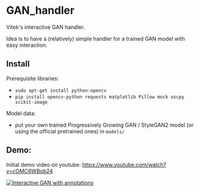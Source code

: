 # GAN_handler
Vitek's interactive GAN handler.

Idea is to have a (relatively) simple handler for a trained GAN model with easy interaction.

## Install 

Prerequisite libraries:

- `sudo apt-get install python-opencv`
- `pip install opencv-python requests matplotlib Pillow mock oscpy scikit-image`

Model data:

- put your own trained Progressively Growing GAN / StyleGAN2 model (or using the official pretrained ones) in `models/`

## Demo:

Initial demo video on youtube: https://www.youtube.com/watch?v=cOMC6WBob24

[![Interactive GAN with annotations](https://raw.githubusercontent.com/previtus/GAN_handler/master/_illustration_img.png)](https://www.youtube.com/watch?v=cOMC6WBob24 "Interactive GAN with annotations")
